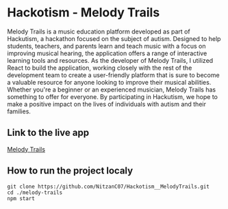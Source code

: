# Hackotism - Melody Trails
Melody Trails is a music education platform developed as part of Hackutism, a hackathon focused on the subject of autism. Designed to help students, teachers, and parents learn and teach music with a focus on improving musical hearing, the application offers a range of interactive learning tools and resources. As the developer of Melody Trails, I utilized React to build the application, working closely with the rest of the development team to create a user-friendly platform that is sure to become a valuable resource for anyone looking to improve their musical abilities. Whether you're a beginner or an experienced musician, Melody Trails has something to offer for everyone. By participating in Hackutism, we hope to make a positive impact on the lives of individuals with autism and their families.

## Link to the live app
[Melody Trails](https://hackotism-melody-trails.vercel.app/)

## How to run the project localy
```
git clone https://github.com/NitzanC07/Hackotism__MelodyTrails.git
cd ./melody-trails
npm start
```